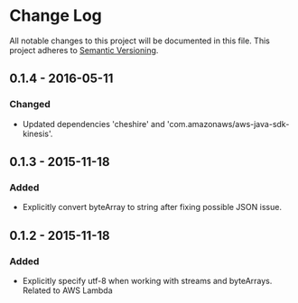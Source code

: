 # Change Log
All notable changes to this project will be documented in this file.
This project adheres to [Semantic Versioning](http://semver.org/).

## 0.1.4 - 2016-05-11
### Changed
- Updated dependencies 'cheshire' and 'com.amazonaws/aws-java-sdk-kinesis'.

## 0.1.3 - 2015-11-18
### Added
- Explicitly convert byteArray to string after fixing possible JSON issue.

## 0.1.2 - 2015-11-18
### Added
- Explicitly specify utf-8 when working with streams and byteArrays. Related to AWS Lambda
